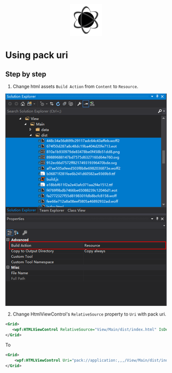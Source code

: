 <p align="center"><img <p align="center"><img width="100"src="../../Deploy/logo.png"></p>

# Using pack uri 

## Step by step

1. Change html assets `Build Action` from `Content` to `Resource`.

<p align="center"><img <p align="center"><img src="../packuri_1.png"></p>

2. Change HtmlViewControl's `RelativeSource` property to `Uri` with pack uri.

 ```xml
<Grid>
    <wpf:HTMLViewControl RelativeSource="View/Main/dist/index.html" IsDebug="true" JavascriptUIEngine="VueInjectorV2" x:Name="wcBrowser"  HorizontalAlignment="Stretch" VerticalAlignment="Stretch" />
</Grid>
 ```
To
```xml
<Grid>
    <wpf:HTMLViewControl Uri="pack://application:,,,/View/Main/dist/index.html" IsDebug="true" JavascriptUIEngine="VueInjectorV2" x:Name="wcBrowser"  HorizontalAlignment="Stretch" VerticalAlignment="Stretch" />
</Grid>
 ```